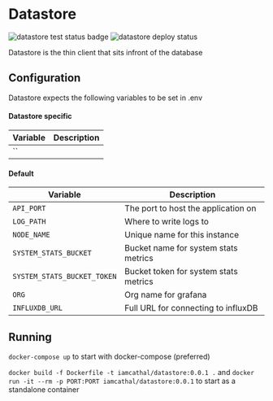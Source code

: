 # Datastore

![datastore test status badge](https://github.com/IamCathal/neo/actions/workflows/buildDatastore.yml/badge.svg)   ![datastore deploy status]() 

Datastore is the thin client that sits infront of the database

## Configuration

Datastore expects the following variables to be set in .env

#### Datastore specific

| Variable     | Description |
| ----------- | ----------- |
| ``      |     |


#### Default

| Variable     | Description |
| ----------- | ----------- |
| `API_PORT`      | The port to host the application on       |
| `LOG_PATH`   | Where to write logs to        |
| `NODE_NAME`   | Unique name for this instance      |
| `SYSTEM_STATS_BUCKET`   | Bucket name for system stats metrics        |
| `SYSTEM_STATS_BUCKET_TOKEN`   | Bucket token for system stats metrics        |
| `ORG`   | Org name for grafana        |
| `INFLUXDB_URL`   | Full URL for connecting to influxDB        |


## Running 

`docker-compose up` to start with docker-compose (preferred)

`docker build -f Dockerfile -t iamcathal/datastore:0.0.1 .` and `docker run -it --rm -p PORT:PORT iamcathal/datastore:0.0.1` to start as a standalone container